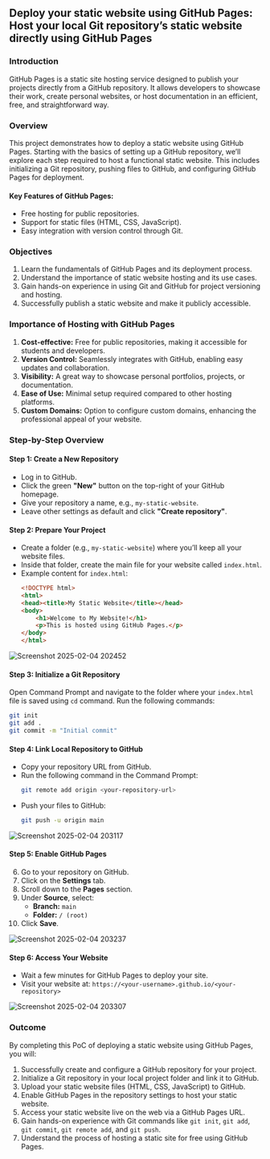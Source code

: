 ## Deploy your static website using GitHub Pages: Host your local Git repository’s static website directly using GitHub Pages

### Introduction
GitHub Pages is a static site hosting service designed to publish your projects directly from a GitHub repository. It allows developers to showcase their work, create personal websites, or host documentation in an efficient, free, and straightforward way.

### Overview
This project demonstrates how to deploy a static website using GitHub Pages. Starting with the basics of setting up a GitHub repository, we’ll explore each step required to host a functional static website. This includes initializing a Git repository, pushing files to GitHub, and configuring GitHub Pages for deployment.

#### Key Features of GitHub Pages:
- Free hosting for public repositories.
- Support for static files (HTML, CSS, JavaScript).
- Easy integration with version control through Git.

### Objectives
1. Learn the fundamentals of GitHub Pages and its deployment process.
2. Understand the importance of static website hosting and its use cases.
3. Gain hands-on experience in using Git and GitHub for project versioning and hosting.
4. Successfully publish a static website and make it publicly accessible.

### Importance of Hosting with GitHub Pages
1. **Cost-effective:** Free for public repositories, making it accessible for students and developers.
2. **Version Control:** Seamlessly integrates with GitHub, enabling easy updates and collaboration.
3. **Visibility:** A great way to showcase personal portfolios, projects, or documentation.
4. **Ease of Use:** Minimal setup required compared to other hosting platforms.
5. **Custom Domains:** Option to configure custom domains, enhancing the professional appeal of your website.

### Step-by-Step Overview

#### Step 1: Create a New Repository
- Log in to GitHub.
- Click the green **"New"** button on the top-right of your GitHub homepage.
- Give your repository a name, e.g., `my-static-website`.
- Leave other settings as default and click **"Create repository"**.

#### Step 2: Prepare Your Project
- Create a folder (e.g., `my-static-website`) where you’ll keep all your website files.
- Inside that folder, create the main file for your website called `index.html`.
- Example content for `index.html`:
  ```html
  <!DOCTYPE html>
  <html>
  <head><title>My Static Website</title></head>
  <body>
      <h1>Welcome to My Website!</h1>
      <p>This is hosted using GitHub Pages.</p>
  </body>
  </html>
  ```

![Screenshot 2025-02-04 202452](https://github.com/user-attachments/assets/a8950d99-2aa2-48b3-af4c-fc4b6e44be33)
#### Step 3: Initialize a Git Repository
Open Command Prompt and navigate to the folder where your `index.html` file is saved using `cd` command.
Run the following commands:
```sh
git init
git add .
git commit -m "Initial commit"
```

#### Step 4: Link Local Repository to GitHub
- Copy your repository URL from GitHub.
- Run the following command in the Command Prompt:
  ```sh
  git remote add origin <your-repository-url>
  ```
- Push your files to GitHub:
  ```sh
  git push -u origin main
  ```

![Screenshot 2025-02-04 203117](https://github.com/user-attachments/assets/9ef6d06e-9e6d-41dc-bd1c-a428e55c5090)
#### Step 5: Enable GitHub Pages
6. Go to your repository on GitHub.
7. Click on the **Settings** tab.
8. Scroll down to the **Pages** section.
9. Under **Source**, select:
   - **Branch:** `main`
   - **Folder:** `/ (root)`
10. Click **Save**.

![Screenshot 2025-02-04 203237](https://github.com/user-attachments/assets/f529390e-2acb-4ae6-8d6c-ee36e26d7fbe)
#### Step 6: Access Your Website
- Wait a few minutes for GitHub Pages to deploy your site.
- Visit your website at: `https://<your-username>.github.io/<your-repository>`

![Screenshot 2025-02-04 203307](https://github.com/user-attachments/assets/0f43a9e3-dc23-4d30-9b48-de25a8446f87)
### Outcome
By completing this PoC of deploying a static website using GitHub Pages, you will:
1. Successfully create and configure a GitHub repository for your project.
2. Initialize a Git repository in your local project folder and link it to GitHub.
3. Upload your static website files (HTML, CSS, JavaScript) to GitHub.
4. Enable GitHub Pages in the repository settings to host your static website.
5. Access your static website live on the web via a GitHub Pages URL.
6. Gain hands-on experience with Git commands like `git init`, `git add`, `git commit`, `git remote add`, and `git push`.
7. Understand the process of hosting a static site for free using GitHub Pages.
